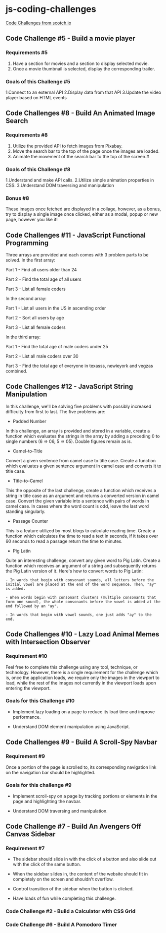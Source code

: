 # js-coding-challenges

[Code Challenges from scotch.io](https://scotch.io/bar-talk/code-challenge-5-build-a-movie-player)

## Code Challenge #5 - Build a movie player

### Requirements #5

1. Have a section for movies and a section to display selected movie.
2. Once a movie thumbnail is selected, display the corresponding trailer.

### Goals of this Challenge #5

1.Connect to an external API
2.Display data from that API
3.Update the video player based on HTML events

## Code Challenges #8 - Build An Animated Image Search

### Requirements #8

1. Utilize the provided API to fetch images from Pixabay.
2. Move the search bar to the top of the page once the images are loaded.
3. Animate the movement of the search bar to the top of the screen.#

### Goals of this Challenge #8

1.Understand and make API calls.
2.Utilize simple animation properties in CSS.
3.Understand DOM traversing and manipulation

### Bonus #8

These images once fetched are displayed in a collage, however, as a bonus, try to display a single image once clicked, either as a modal, popup or new page, however you like it!

## Code Challenges #11 - JavaScript Functional Programming

Three arrays are provided and each comes with 3 problem parts to be solved. In the first array:

Part 1 - Find all users older than 24

Part 2 - Find the total age of all users

Part 3 - List all female coders

In the second array:

Part 1 - List all users in the US in ascending order

Part 2 - Sort all users by age

Part 3 - List all female coders

In the third array:

Part 1 - Find the total age of male coders under 25

Part 2 - List all male coders over 30

Part 3 - Find the total age of everyone in texasss, newieyork and vegzas combined.

## Code Challenges #12 - JavaScript String Manipulation

In this challenge, we'll be solving five problems with possibly increased difficulty from first to last. The five problems are:

- Padded Number

In this challenge, an array is provided and stored in a variable, create a function which evaluates the strings in the array by adding a preceding 0 to single numbers (6 => 06, 5 => 05). Double figures remain as is.

- Camel-to-Title

Convert a given sentence from camel case to title case. Create a function which evaluates a given sentence argument in camel case and converts it to title case.

- Title-to-Camel

This the opposite of the last challenge, create a function which receives a string in title case as an argument and returns a converted version in camel case. Convert the given variable into a sentence with pairs of words in camel case. In cases where the word count is odd, leave the last word standing singularly.

- Passage Counter

This is a feature utilized by most blogs to calculate reading time. Create a function which calculates the time to read a text in seconds, if it takes over 60 seconds to read a passage return the time to minutes.

- Pig Latin

Quite an interesting challenge, convert any given word to Pig Latin. Create a function which receives an argument of a string and subsequently returns the Pig Latin version of it. Here's how to convert words to Pig Latin:

    - In words that begin with consonant sounds, all letters before the initial vowel are placed at the end of the word sequence. Then, "ay" is added.

    - When words begin with consonant clusters (multiple consonants that form one sound), the whole consonants before the vowel is added at the end followed by an "ay".

    - In words that begin with vowel sounds, one just adds "ay" to the end.
    
## Code Challenges #10 - Lazy Load Animal Memes with Intersection Observer

### Requirement #10

Feel free to complete this challenge using any tool, technique, or technology. However, there is a single requirement for the challenge which is, once the application loads, we require only the images in the viewport to load, while the rest of the images not currently in the viewport loads upon entering the viewport.

### Goals for this Challenge #10

- Implement lazy loading on a page to reduce its load time and improve performance.

- Understand DOM element manipulation using JavaScript.

## Code Challenges #9 - Build A Scroll-Spy Navbar

### Requirement #9

Once a portion of the page is scrolled to, its corresponding navigation link on the navigation bar should be highlighted.

### Goals for this challenge #9

- Implement scroll-spy on a page by tracking portions or elements in the page and highlighting the navbar.

- Understand DOM traversing and manipulation.

## Code Challenge #7 - Build An Avengers Off Canvas Sidebar

### Requirement #7

- The sidebar should slide in with the click of a button and also slide out with the click of the same button.

- When the sidebar slides in, the content of the website should fit in completely on the screen and shouldn't overflow.

- Control transition of the sidebar when the button is clicked.

- Have loads of fun while completing this challenge.

### Code Challenge #2 - Build a Calculator with CSS Grid

### Code Challenge #6 - Build A Pomodoro Timer
